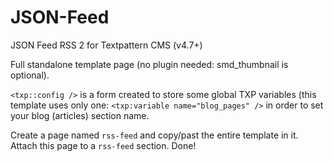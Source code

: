 # JSON-Feed
JSON Feed RSS 2 for Textpattern CMS (v4.7+)

Full standalone template page (no plugin needed: smd_thumbnail is optional).

`<txp::config />` is a form created to store some global TXP variables (this template uses only one: `<txp:variable name="blog_pages" />` in order to set your blog (articles) section name.

Create a page named `rss-feed` and copy/past the entire template in it. Attach this page to a `rss-feed` section. Done!
